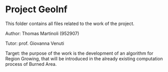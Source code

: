 # Project GeoInf
This folder contains all files related to the work of the project.

Author: Thomas Martinoli (952907) 

Tutor: prof. Giovanna Venuti

Target: the purpose of the work is the development of an algorithm for Region Growing, that will be introduced in the already existing computation process of Burned Area.
